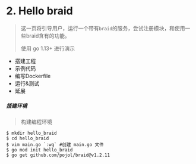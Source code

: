 # 2. Hello braid

> 这一页将引导用户，运行一个带有`braid`的服务，尝试注册模块，和使用一些braid含有的功能。
>
> 使用 go 1.13+ 进行演示



* 搭建工程
* 示例代码
* 编写Dockerfile
* 运行&测试
* 延展



##### 搭建环境

> 构建编程环境

```shell
$ mkdir hello_braid
$ cd hello_braid
$ vim main.go `:wq` #创建 main.go 文件
$ go mod init hello_braid
$ go get github.com/pojol/braid@v1.2.11
```

